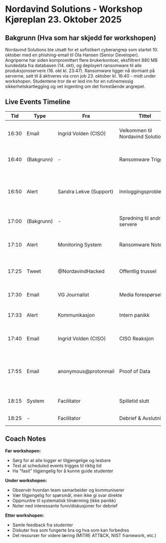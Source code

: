 # Nordavind Solutions - Workshop Kjøreplan 23. Oktober 2025

## Bakgrunn (Hva som har skjedd før workshopen)

Nordavind Solutions ble utsatt for et sofistikert cyberangrep som startet 10. oktober med en phishing-email til Ola Hansen (Senior Developer). Angriperne har siden kompromittert flere brukerkontoer, eksfiltrert 880 MB kundedata fra databasen (14. okt), og deployert ransomware til alle produksjonsservere (16. okt kl. 23:47). Ransomware ligger nå dormant på serverne, satt til å aktiveres via cron job 23. oktober kl. 16:40 - midt under workshopen. Studentene tror de er leid inn for en rutinemessig sikkerhetskartlegging og vet ingenting om det forestående angrepet.

## Live Events Timeline

| Tid   | Type       | Fra                    | Tittel                            | Innhold (Sammendrag)                                                                                                                                                                                  | Studentoppgave                                 |
| ----- | ---------- | ---------------------- | --------------------------------- | ----------------------------------------------------------------------------------------------------------------------------------------------------------------------------------------------------- | ---------------------------------------------- |
| 16:30 | Email      | Ingrid Volden (CISO)   | Velkommen til Nordavind Solutions | CISO på ferie, ber studentene gjøre sikkerhetskartlegging. Tilgang til logger, personalgalleri, nettverksdok. Møte mandag 28. okt for gjennomgang.                                                    | Analysere logger og systemer                   |
| 16:40 | (Bakgrunn) | -                      | Ransomware Trigger                | Cron job aktiveres: `/usr/local/bin/WindowsUpdateService.exe --encrypt`. Filkryptering starter på `prod-app-server-01 (10.20.1.10)`.                                                                  | (Ikke synlig for studenter ennå)               |
| 16:50 | Alert      | Sandra Lekve (Support) | Innloggingsproblemer              | 12 support-tickets siste 10–15 min. Feilmeldinger: “Connection timeout”, “503”, “Unable to reach auth server”. Berørte kunder: Byggmester Hansen AS, Regnskap Nord AS, Laksevåg Tannklinikk +9 andre. | Undersøk hvorfor tjenester feiler              |
| 17:00 | (Bakgrunn) | -                      | Spredning til andre servere       | Ransomware sprer seg til app-server-02/03 og alle database-servere. PostgreSQL connections timing out.                                                                                                | (Synlig hvis de sjekker logs)                  |
| 17:10 | Alert      | Monitoring System      | Ransomware Note                   | `README_DECRYPT.txt` på alle servere. “YOUR FILES ENCRYPTED. Pay 50 BTC within 72 hours or data leak. Contact: [TOR link]”                                                                            | Skifte til incident response                   |
| 17:25 | Tweet      | @NordavindHacked       | Offentlig trussel                 | “Nordavind Solutions hacked. Vi sitter på 200+ bedrifters backup-data. Data leaks innen 48 timer hvis ikke betaling. #cybersecurity #breach”                                                          | Vurder kommunikasjonsstrategi                  |
| 17:30 | Email      | VG Journalist          | Media forespørsel                 | “Vi har hørt om cyberangrep. Kan dere bekrefte ransomware? Publiserer sak innen 30 min. Ring tilbake snarest.”                                                                                        | Hva sier man til pressen?                      |
| 17:33 | Alert      | Kommunikasjon          | Intern panikk                     | “CEO får telefoner fra kunder. Investorer stiller spørsmål. Trenger talking points ASAP! Hva vet vi? Hva kan jeg si?”                                                                                 | Sammenfatte status, lage komm-strategi         |
| 17:40 | Email      | Ingrid Volden (CISO)   | CISO Reaksjon                     | Hvis god komm: “Takk for info! Avbryter ferie. Fortsett analysen – finn HVORDAN og HVEM.” Hvis dårlig: “HVORFOR ikke hørt før?! Virtuelt møte om 10 min!”                                             | Belønning/konsekvens for kommunikasjon         |
| 17:55 | Email      | anonymous@protonmail   | Proof of Data                     | “880 MB eksfiltrert inkl. kundenavn, email, telefon, credentials. Se vedlagt sample (50 records). 50 BTC. 72 timer. Database: prod-db-server-01, 10.20.2.10, exported 2024-10-14 02:29:42”            | Verifiser om data er ekte (sjekk 14. okt logs) |
| 18:15 | System     | Facilitator            | Spilletid slutt                   | Workshop avsluttes. Forbered presentasjon av funn, analyse og anbefalinger.                                                                                                                           | Sammenfatte timeline, root cause, remediation  |
| 18:25 | -          | Facilitator            | Debrief & Avslutning              | Gjennomgang av “fasit”, diskusjon, læringspunkter, Q&A                                                                                                                                                | Refleksjon og læring                           |

## Coach Notes

**Før workshopen:**

- Sørg for at alle logger er tilgjengelige og lesbare
- Test at scheduled events trigges til riktig tid
- Ha "fasit" tilgjengelig for å kunne guide studenter

**Under workshopen:**

- Observér hvordan team samarbeider og kommuniserer
- Vær tilgjengelig for spørsmål, men ikke gi svar direkte
- Oppmuntre til systematisk tilnærming (ikke panikk)
- Noter ned interessante funn/diskusjoner for debrief

**Etter workshopen:**

- Samle feedback fra studenter
- Diskuter hva som fungerte bra og hva som kan forbedres
- Del ressurser for videre læring (MITRE ATT&CK, NIST framework, etc.)
